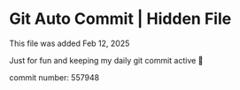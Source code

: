 # Git Auto Commit | Hidden File

This file was added Feb 12, 2025

Just for fun and keeping my daily git commit active 🤪

commit number: 557948
